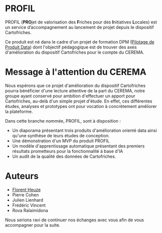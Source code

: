 # PROFIL
PROFIL (**PRO**jet de valorisation des **F**riches pour des **I**nitiatives **L**ocales) est un service d’accompagnement au lancement de projet depuis le dispositif Cartofriches.

Ce produit est né dans le cadre d'un projet de formation DPM ([Pilotage de Produit Data](https://formation.datascientest.com/data-product-manager-landing-page)) dont l'objectif pédagogique est de trouver des axes d'amélioration du dispositif Cartofriches pour le compte du CEREMA.

# Message à l'attention du CEREMA
Nous espérons que ce projet d'amélioration du dispositif Cartofriches pourra bénéficier d'une lecture attentive de la part du CEREMA, notre groupe ayant conservé pour ambition d'effectuer un apport pour Cartofriches, au-delà d'un simple projet d'étude. En effet, ces différentes études, analyses et prototypes ont pour vocation à concrètement améliorer la plateforme.

Dans cette branche nommée, PROFIL, sont à disposition :

* Un diaporama présentant trois produits d'amélioration orienté data ainsi qu'une synthèse de leurs études de conception.
* Une démonstration d'un MVP du produit PROFIL
* Un modèle d'apprentissage automatique présentant des premiers résultats prometteurs pour la fonctionnalité à base d'IA
* Un audit de la qualité des données de Cartofriches.

# Auteurs
* [Florent Heuze](https://heuzef.com)
* Pierre Cohen
* Julien Lienhard
* Frédéric Vincent
* Rova Ralaimidona

Nous serions ravi de continuer nos échanges avec vous afin de vous accompagner pour la suite.
